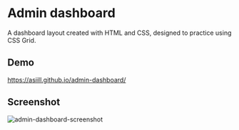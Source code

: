 # Admin dashboard
A dashboard layout created with HTML and CSS, designed to practice using CSS Grid.

## Demo
https://asiill.github.io/admin-dashboard/

## Screenshot
![admin-dashboard-screenshot](https://github.com/asiill/admin-dashboard/assets/9745019/26d59a75-c641-451e-9120-99d810446c53)
